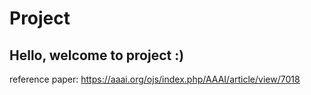 # Project
## Hello, welcome to project :)

reference paper: https://aaai.org/ojs/index.php/AAAI/article/view/7018

